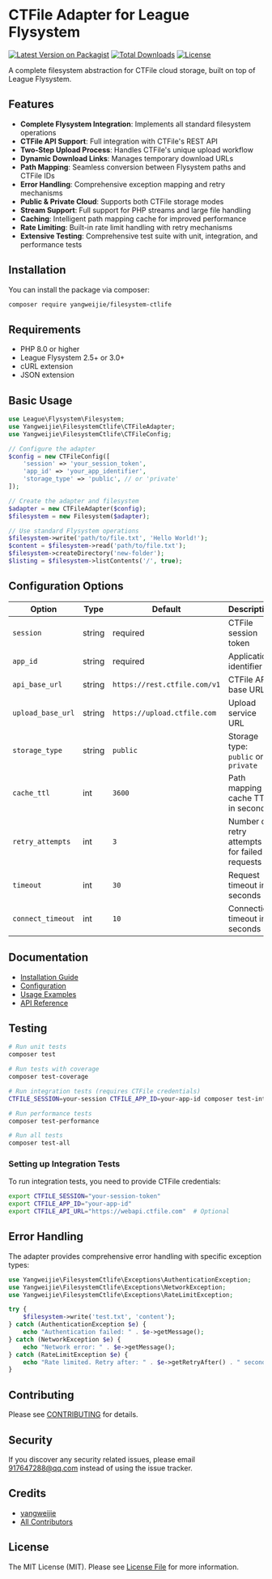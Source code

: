 # CTFile Adapter for League Flysystem

[![Latest Version on Packagist](https://img.shields.io/packagist/v/yangweijie/filesystem-ctlife.svg?style=flat-square)](https://packagist.org/packages/yangweijie/filesystem-ctlife)
[![Total Downloads](https://img.shields.io/packagist/dt/yangweijie/filesystem-ctlife.svg?style=flat-square)](https://packagist.org/packages/yangweijie/filesystem-ctlife)
[![License](https://img.shields.io/packagist/l/yangweijie/filesystem-ctlife.svg?style=flat-square)](https://packagist.org/packages/yangweijie/filesystem-ctlife)

A complete filesystem abstraction for CTFile cloud storage, built on top of League Flysystem.

## Features

- **Complete Flysystem Integration**: Implements all standard filesystem operations
- **CTFile API Support**: Full integration with CTFile's REST API
- **Two-Step Upload Process**: Handles CTFile's unique upload workflow
- **Dynamic Download Links**: Manages temporary download URLs
- **Path Mapping**: Seamless conversion between Flysystem paths and CTFile IDs
- **Error Handling**: Comprehensive exception mapping and retry mechanisms
- **Public & Private Cloud**: Supports both CTFile storage modes
- **Stream Support**: Full support for PHP streams and large file handling
- **Caching**: Intelligent path mapping cache for improved performance
- **Rate Limiting**: Built-in rate limit handling with retry mechanisms
- **Extensive Testing**: Comprehensive test suite with unit, integration, and performance tests

## Installation

You can install the package via composer:

```bash
composer require yangweijie/filesystem-ctlife
```

## Requirements

- PHP 8.0 or higher
- League Flysystem 2.5+ or 3.0+
- cURL extension
- JSON extension

## Basic Usage

```php
use League\Flysystem\Filesystem;
use Yangweijie\FilesystemCtlife\CTFileAdapter;
use Yangweijie\FilesystemCtlife\CTFileConfig;

// Configure the adapter
$config = new CTFileConfig([
    'session' => 'your_session_token',
    'app_id' => 'your_app_identifier',
    'storage_type' => 'public', // or 'private'
]);

// Create the adapter and filesystem
$adapter = new CTFileAdapter($config);
$filesystem = new Filesystem($adapter);

// Use standard Flysystem operations
$filesystem->write('path/to/file.txt', 'Hello World!');
$content = $filesystem->read('path/to/file.txt');
$filesystem->createDirectory('new-folder');
$listing = $filesystem->listContents('/', true);
```

## Configuration Options

| Option | Type | Default | Description |
|--------|------|---------|-------------|
| `session` | string | required | CTFile session token |
| `app_id` | string | required | Application identifier |
| `api_base_url` | string | `https://rest.ctfile.com/v1` | CTFile API base URL |
| `upload_base_url` | string | `https://upload.ctfile.com` | Upload service URL |
| `storage_type` | string | `public` | Storage type: `public` or `private` |
| `cache_ttl` | int | `3600` | Path mapping cache TTL in seconds |
| `retry_attempts` | int | `3` | Number of retry attempts for failed requests |
| `timeout` | int | `30` | Request timeout in seconds |
| `connect_timeout` | int | `10` | Connection timeout in seconds |

## Documentation

- [Installation Guide](docs/installation.md)
- [Configuration](docs/configuration.md)
- [Usage Examples](docs/usage.md)
- [API Reference](docs/api.md)

## Testing

```bash
# Run unit tests
composer test

# Run tests with coverage
composer test-coverage

# Run integration tests (requires CTFile credentials)
CTFILE_SESSION=your-session CTFILE_APP_ID=your-app-id composer test-integration

# Run performance tests
composer test-performance

# Run all tests
composer test-all
```

### Setting up Integration Tests

To run integration tests, you need to provide CTFile credentials:

```bash
export CTFILE_SESSION="your-session-token"
export CTFILE_APP_ID="your-app-id"
export CTFILE_API_URL="https://webapi.ctfile.com"  # Optional
```

## Error Handling

The adapter provides comprehensive error handling with specific exception types:

```php
use Yangweijie\FilesystemCtlife\Exceptions\AuthenticationException;
use Yangweijie\FilesystemCtlife\Exceptions\NetworkException;
use Yangweijie\FilesystemCtlife\Exceptions\RateLimitException;

try {
    $filesystem->write('test.txt', 'content');
} catch (AuthenticationException $e) {
    echo "Authentication failed: " . $e->getMessage();
} catch (NetworkException $e) {
    echo "Network error: " . $e->getMessage();
} catch (RateLimitException $e) {
    echo "Rate limited. Retry after: " . $e->getRetryAfter() . " seconds";
}
```

## Contributing

Please see [CONTRIBUTING](CONTRIBUTING.md) for details.

## Security

If you discover any security related issues, please email 917647288@qq.com instead of using the issue tracker.

## Credits

- [yangweijie](https://github.com/yangweijie)
- [All Contributors](../../contributors)

## License

The MIT License (MIT). Please see [License File](LICENSE) for more information.
